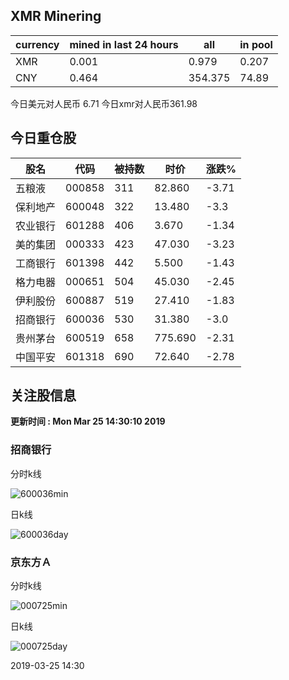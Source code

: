 ## XMR Minering

|currency|mined in last 24 hours|all|in pool|
|---|---|---|---|
|XMR|0.001|0.979|0.207|
|CNY|0.464|354.375|74.89|

今日美元对人民币 6.71	今日xmr对人民币361.98


## 今日重仓股 

|股名|代码|被持数|时价|涨跌%|
|---|---|---|---|---|
|五粮液|000858|311|82.860|-3.71|
|保利地产|600048|322|13.480|-3.3|
|农业银行|601288|406|3.670|-1.34|
|美的集团|000333|423|47.030|-3.23|
|工商银行|601398|442|5.500|-1.43|
|格力电器|000651|504|45.030|-2.45|
|伊利股份|600887|519|27.410|-1.83|
|招商银行|600036|530|31.380|-3.0|
|贵州茅台|600519|658|775.690|-2.31|
|中国平安|601318|690|72.640|-2.78|

## 关注股信息
**更新时间 : Mon Mar 25 14:30:10 2019**
### 招商银行 
分时k线

![600036min](http://image.sinajs.cn/newchart/min/n/sh600036.gif)

日k线

![600036day](http://image.sinajs.cn/newchart/daily/n/sh600036.gif)

### 京东方Ａ 
分时k线

![000725min](http://image.sinajs.cn/newchart/min/n/sz000725.gif)

日k线

![000725day](http://image.sinajs.cn/newchart/daily/n/sz000725.gif)

2019-03-25 14:30